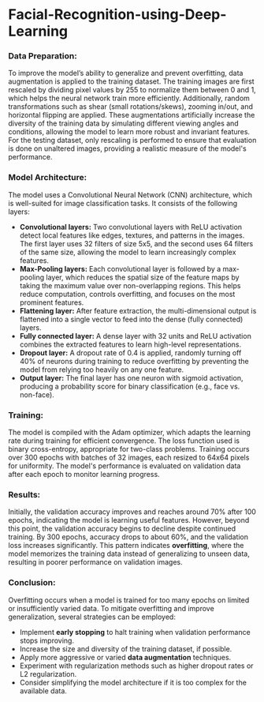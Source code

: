# Facial-Recognition-using-Deep-Learning

### Data Preparation:

To improve the model’s ability to generalize and prevent overfitting, data augmentation is applied to the training dataset. The training images are first rescaled by dividing pixel values by 255 to normalize them between 0 and 1, which helps the neural network train more efficiently. Additionally, random transformations such as shear (small rotations/skews), zooming in/out, and horizontal flipping are applied. These augmentations artificially increase the diversity of the training data by simulating different viewing angles and conditions, allowing the model to learn more robust and invariant features.
For the testing dataset, only rescaling is performed to ensure that evaluation is done on unaltered images, providing a realistic measure of the model's performance.

### Model Architecture:

The model uses a Convolutional Neural Network (CNN) architecture, which is well-suited for image classification tasks. It consists of the following layers:

* **Convolutional layers:** Two convolutional layers with ReLU activation detect local features like edges, textures, and patterns in the images. The first layer uses 32 filters of size 5x5, and the second uses 64 filters of the same size, allowing the model to learn increasingly complex features.
* **Max-Pooling layers:** Each convolutional layer is followed by a max-pooling layer, which reduces the spatial size of the feature maps by taking the maximum value over non-overlapping regions. This helps reduce computation, controls overfitting, and focuses on the most prominent features.
* **Flattening layer:** After feature extraction, the multi-dimensional output is flattened into a single vector to feed into the dense (fully connected) layers.
* **Fully connected layer:** A dense layer with 32 units and ReLU activation combines the extracted features to learn high-level representations.
* **Dropout layer:** A dropout rate of 0.4 is applied, randomly turning off 40% of neurons during training to reduce overfitting by preventing the model from relying too heavily on any one feature.
* **Output layer:** The final layer has one neuron with sigmoid activation, producing a probability score for binary classification (e.g., face vs. non-face).

### Training:

The model is compiled with the Adam optimizer, which adapts the learning rate during training for efficient convergence. The loss function used is binary cross-entropy, appropriate for two-class problems. Training occurs over 300 epochs with batches of 32 images, each resized to 64x64 pixels for uniformity. The model's performance is evaluated on validation data after each epoch to monitor learning progress.

### Results:

Initially, the validation accuracy improves and reaches around 70% after 100 epochs, indicating the model is learning useful features. However, beyond this point, the validation accuracy begins to decline despite continued training. By 300 epochs, accuracy drops to about 60%, and the validation loss increases significantly. This pattern indicates **overfitting**, where the model memorizes the training data instead of generalizing to unseen data, resulting in poorer performance on validation images.

### Conclusion:

Overfitting occurs when a model is trained for too many epochs on limited or insufficiently varied data. To mitigate overfitting and improve generalization, several strategies can be employed:

* Implement **early stopping** to halt training when validation performance stops improving.
* Increase the size and diversity of the training dataset, if possible.
* Apply more aggressive or varied **data augmentation** techniques.
* Experiment with regularization methods such as higher dropout rates or L2 regularization.
* Consider simplifying the model architecture if it is too complex for the available data.
